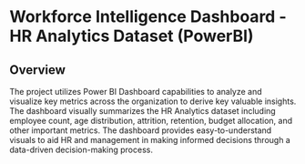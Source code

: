 # Workforce Intelligence Dashboard - HR Analytics Dataset (PowerBI)

## Overview
The project utilizes Power BI Dashboard capabilities to analyze and visualize key metrics across the organization to derive key valuable insights. The dashboard visually summarizes the HR Analytics dataset including employee count, age distribution, attrition, retention, budget allocation, and other important metrics. The dashboard provides easy-to-understand visuals to aid HR and management in making informed decisions through a data-driven decision-making process.
